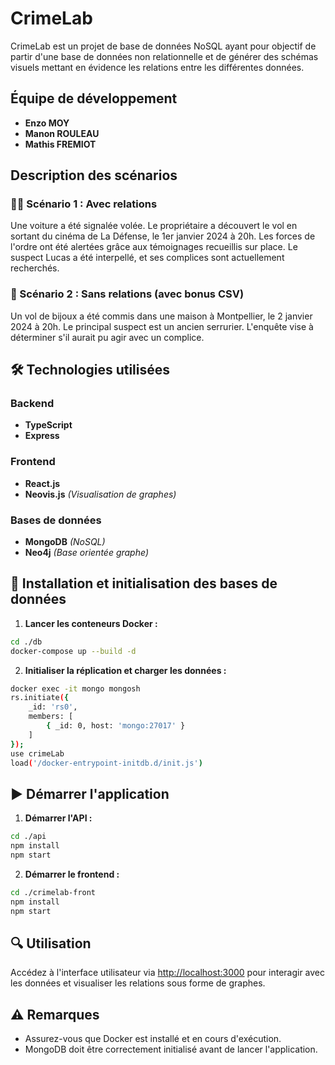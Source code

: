 # CrimeLab

CrimeLab est un projet de base de données NoSQL ayant pour objectif de partir d'une base de données non relationnelle et de générer des schémas visuels mettant en évidence les relations entre les différentes données.

## Équipe de développement

- **Enzo MOY**
- **Manon ROULEAU**
- **Mathis FREMIOT**

## Description des scénarios

### 🕵️‍♂️ Scénario 1 : Avec relations

Une voiture a été signalée volée. Le propriétaire a découvert le vol en sortant du cinéma de La Défense, le 1er janvier 2024 à 20h. Les forces de l'ordre ont été alertées grâce aux témoignages recueillis sur place. Le suspect Lucas a été interpellé, et ses complices sont actuellement recherchés.

### 🧩 Scénario 2 : Sans relations (avec bonus CSV)

Un vol de bijoux a été commis dans une maison à Montpellier, le 2 janvier 2024 à 20h. Le principal suspect est un ancien serrurier. L'enquête vise à déterminer s'il aurait pu agir avec un complice.

## 🛠️ Technologies utilisées

### Backend
- **TypeScript**
- **Express**

### Frontend
- **React.js**
- **Neovis.js** *(Visualisation de graphes)*

### Bases de données
- **MongoDB** *(NoSQL)*
- **Neo4j** *(Base orientée graphe)*

## 🚀 Installation et initialisation des bases de données

1. **Lancer les conteneurs Docker :**

```bash
cd ./db
docker-compose up --build -d
```

2. **Initialiser la réplication et charger les données :**

```bash
docker exec -it mongo mongosh
rs.initiate({
    _id: 'rs0',
    members: [
        { _id: 0, host: 'mongo:27017' }
    ]
});
use crimeLab
load('/docker-entrypoint-initdb.d/init.js')
```

## ▶️ Démarrer l'application

1. **Démarrer l'API :**

```bash
cd ./api
npm install
npm start
```

2. **Démarrer le frontend :**

```bash
cd ./crimelab-front
npm install
npm start
```

## 🔍 Utilisation

Accédez à l'interface utilisateur via [http://localhost:3000](http://localhost:3000) pour interagir avec les données et visualiser les relations sous forme de graphes.

## ⚠️ Remarques

- Assurez-vous que Docker est installé et en cours d'exécution.
- MongoDB doit être correctement initialisé avant de lancer l'application.